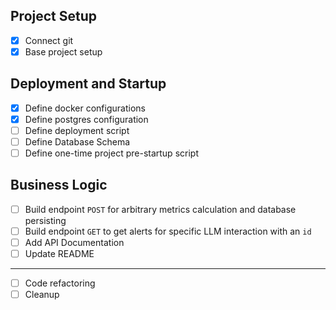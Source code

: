 ## Project Setup

- [x] Connect git
- [x] Base project setup

## Deployment and Startup

- [x] Define docker configurations
- [x] Define postgres configuration
- [ ] Define deployment script
- [ ] Define Database Schema
- [ ] Define one-time project pre-startup script

## Business Logic

- [ ] Build endpoint `POST` for arbitrary metrics calculation and database persisting
- [ ] Build endpoint `GET` to get alerts for specific LLM interaction with an `id`
- [ ] Add API Documentation
- [ ] Update README

---

- [ ] Code refactoring
- [ ] Cleanup
